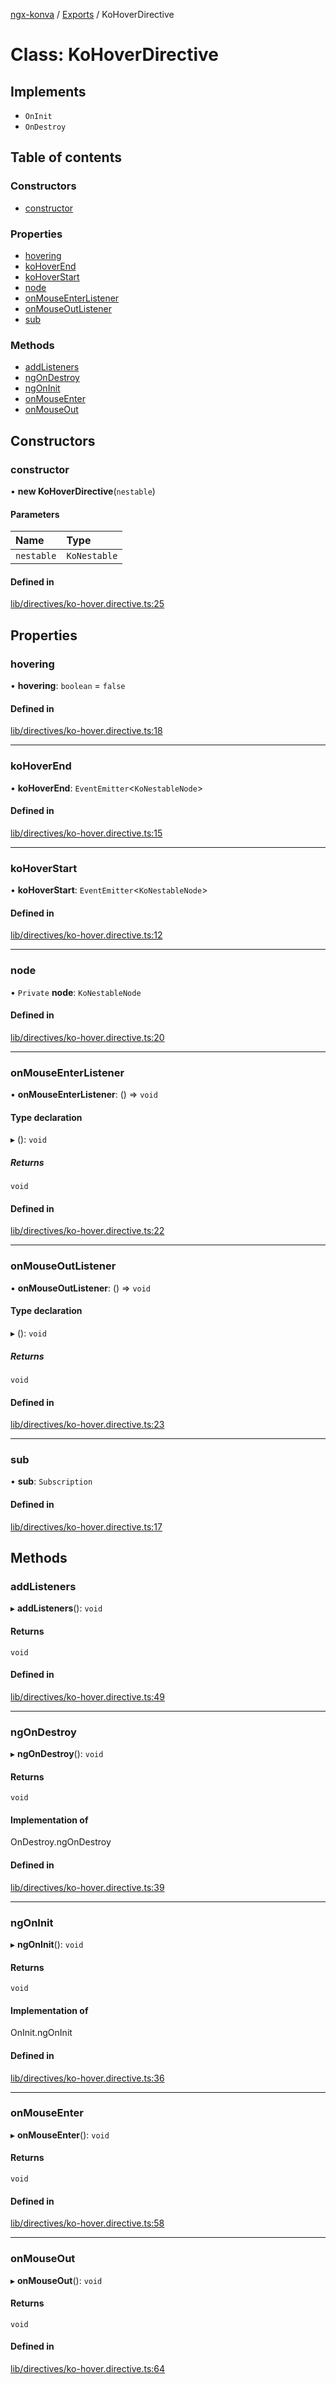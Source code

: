 [ngx-konva](../README.md) / [Exports](../modules.md) / KoHoverDirective

# Class: KoHoverDirective

## Implements

- `OnInit`
- `OnDestroy`

## Table of contents

### Constructors

- [constructor](KoHoverDirective.md#constructor)

### Properties

- [hovering](KoHoverDirective.md#hovering)
- [koHoverEnd](KoHoverDirective.md#kohoverend)
- [koHoverStart](KoHoverDirective.md#kohoverstart)
- [node](KoHoverDirective.md#node)
- [onMouseEnterListener](KoHoverDirective.md#onmouseenterlistener)
- [onMouseOutListener](KoHoverDirective.md#onmouseoutlistener)
- [sub](KoHoverDirective.md#sub)

### Methods

- [addListeners](KoHoverDirective.md#addlisteners)
- [ngOnDestroy](KoHoverDirective.md#ngondestroy)
- [ngOnInit](KoHoverDirective.md#ngoninit)
- [onMouseEnter](KoHoverDirective.md#onmouseenter)
- [onMouseOut](KoHoverDirective.md#onmouseout)

## Constructors

### constructor

• **new KoHoverDirective**(`nestable`)

#### Parameters

| Name | Type |
| :------ | :------ |
| `nestable` | `KoNestable` |

#### Defined in

[lib/directives/ko-hover.directive.ts:25](https://github.com/giovanni-bertoncelli/ngx-konva/blob/106a15d/projects/ngx-konva/src/lib/directives/ko-hover.directive.ts#L25)

## Properties

### hovering

• **hovering**: `boolean` = `false`

#### Defined in

[lib/directives/ko-hover.directive.ts:18](https://github.com/giovanni-bertoncelli/ngx-konva/blob/106a15d/projects/ngx-konva/src/lib/directives/ko-hover.directive.ts#L18)

___

### koHoverEnd

• **koHoverEnd**: `EventEmitter`<`KoNestableNode`\>

#### Defined in

[lib/directives/ko-hover.directive.ts:15](https://github.com/giovanni-bertoncelli/ngx-konva/blob/106a15d/projects/ngx-konva/src/lib/directives/ko-hover.directive.ts#L15)

___

### koHoverStart

• **koHoverStart**: `EventEmitter`<`KoNestableNode`\>

#### Defined in

[lib/directives/ko-hover.directive.ts:12](https://github.com/giovanni-bertoncelli/ngx-konva/blob/106a15d/projects/ngx-konva/src/lib/directives/ko-hover.directive.ts#L12)

___

### node

• `Private` **node**: `KoNestableNode`

#### Defined in

[lib/directives/ko-hover.directive.ts:20](https://github.com/giovanni-bertoncelli/ngx-konva/blob/106a15d/projects/ngx-konva/src/lib/directives/ko-hover.directive.ts#L20)

___

### onMouseEnterListener

• **onMouseEnterListener**: () => `void`

#### Type declaration

▸ (): `void`

##### Returns

`void`

#### Defined in

[lib/directives/ko-hover.directive.ts:22](https://github.com/giovanni-bertoncelli/ngx-konva/blob/106a15d/projects/ngx-konva/src/lib/directives/ko-hover.directive.ts#L22)

___

### onMouseOutListener

• **onMouseOutListener**: () => `void`

#### Type declaration

▸ (): `void`

##### Returns

`void`

#### Defined in

[lib/directives/ko-hover.directive.ts:23](https://github.com/giovanni-bertoncelli/ngx-konva/blob/106a15d/projects/ngx-konva/src/lib/directives/ko-hover.directive.ts#L23)

___

### sub

• **sub**: `Subscription`

#### Defined in

[lib/directives/ko-hover.directive.ts:17](https://github.com/giovanni-bertoncelli/ngx-konva/blob/106a15d/projects/ngx-konva/src/lib/directives/ko-hover.directive.ts#L17)

## Methods

### addListeners

▸ **addListeners**(): `void`

#### Returns

`void`

#### Defined in

[lib/directives/ko-hover.directive.ts:49](https://github.com/giovanni-bertoncelli/ngx-konva/blob/106a15d/projects/ngx-konva/src/lib/directives/ko-hover.directive.ts#L49)

___

### ngOnDestroy

▸ **ngOnDestroy**(): `void`

#### Returns

`void`

#### Implementation of

OnDestroy.ngOnDestroy

#### Defined in

[lib/directives/ko-hover.directive.ts:39](https://github.com/giovanni-bertoncelli/ngx-konva/blob/106a15d/projects/ngx-konva/src/lib/directives/ko-hover.directive.ts#L39)

___

### ngOnInit

▸ **ngOnInit**(): `void`

#### Returns

`void`

#### Implementation of

OnInit.ngOnInit

#### Defined in

[lib/directives/ko-hover.directive.ts:36](https://github.com/giovanni-bertoncelli/ngx-konva/blob/106a15d/projects/ngx-konva/src/lib/directives/ko-hover.directive.ts#L36)

___

### onMouseEnter

▸ **onMouseEnter**(): `void`

#### Returns

`void`

#### Defined in

[lib/directives/ko-hover.directive.ts:58](https://github.com/giovanni-bertoncelli/ngx-konva/blob/106a15d/projects/ngx-konva/src/lib/directives/ko-hover.directive.ts#L58)

___

### onMouseOut

▸ **onMouseOut**(): `void`

#### Returns

`void`

#### Defined in

[lib/directives/ko-hover.directive.ts:64](https://github.com/giovanni-bertoncelli/ngx-konva/blob/106a15d/projects/ngx-konva/src/lib/directives/ko-hover.directive.ts#L64)
